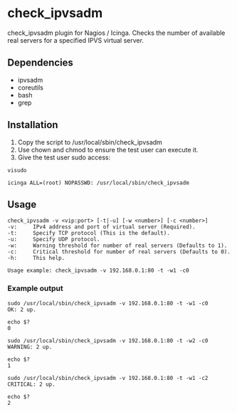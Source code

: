 # check_ipvsadm
check_ipvsadm plugin for Nagios / Icinga. Checks the number of available real servers for a specified IPVS virtual server.

## Dependencies
* ipvsadm
* coreutils
* bash
* grep

## Installation
1. Copy the script to /usr/local/sbin/check_ipvsadm
1. Use chown and chmod to ensure the test user can execute it.
1. Give the test user sudo access:
```
visudo 
```
```
icinga ALL=(root) NOPASSWD: /usr/local/sbin/check_ipvsadm
``` 

## Usage
```
check_ipvsadm -v <vip:port> [-t|-u] [-w <number>] [-c <number>]
-v:     IPv4 address and port of virtual server (Required).
-t:     Specify TCP protocol (This is the default).
-u:     Specify UDP protocol.
-w:     Warning threshold for number of real servers (Defaults to 1).
-c:     Critical threshold for number of real servers (Defaults to 0).
-h:     This help.

Usage example: check_ipvsadm -v 192.168.0.1:80 -t -w1 -c0
```

### Example output
```
sudo /usr/local/sbin/check_ipvsadm -v 192.168.0.1:80 -t -w1 -c0
OK: 2 up.

echo $?
0
```
```
sudo /usr/local/sbin/check_ipvsadm -v 192.168.0.1:80 -t -w2 -c0
WARNING: 2 up.

echo $?
1
```
```
sudo /usr/local/sbin/check_ipvsadm -v 192.168.0.1:80 -t -w1 -c2
CRITICAL: 2 up.

echo $?
2
```
